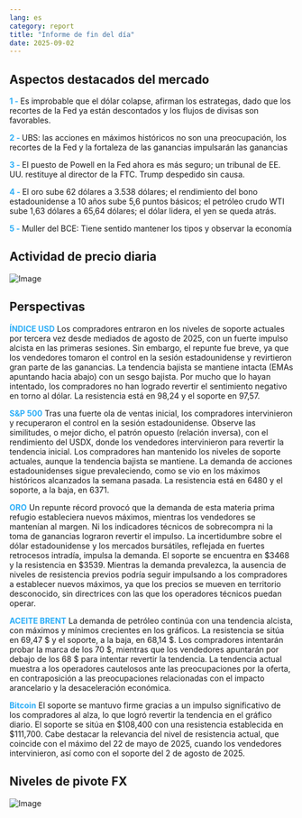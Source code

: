 ```yaml
---
lang: es
category: report
title: "Informe de fin del día"
date: 2025-09-02
---
```



<h2>Aspectos destacados del mercado</h2>
<strong style="color: #2caef7;">1 - </strong> Es improbable que el dólar colapse, afirman los estrategas, dado que los recortes de la Fed ya están descontados y los flujos de divisas son favorables.

<strong style="color: #2caef7;">2 - </strong> UBS: las acciones en máximos históricos no son una preocupación, los recortes de la Fed y la fortaleza de las ganancias impulsarán las ganancias

<strong style="color: #2caef7;">3 - </strong> El puesto de Powell en la Fed ahora es más seguro; un tribunal de EE. UU. restituye al director de la FTC. Trump despedido sin causa.

<strong style="color: #2caef7;">4 - </strong> El oro sube 62 dólares a 3.538 dólares; el rendimiento del bono estadounidense a 10 años sube 5,6 puntos básicos; el petróleo crudo WTI sube 1,63 dólares a 65,64 dólares; el dólar lidera, el yen se queda atrás.

<strong style="color: #2caef7;">5 - </strong> Muller del BCE: Tiene sentido mantener los tipos y observar la economía



<h2>Actividad de precio diaria</h2>
<img src="https://markleighedu.github.io/img/Sep-2025/02-Sep-2025/price.jpg" alt="Image"/>

<h2>Perspectivas</h2>
<strong style="color: #2caef7;">ÍNDICE USD</strong> Los compradores entraron en los niveles de soporte actuales por tercera vez desde mediados de agosto de 2025, con un fuerte impulso alcista en las primeras sesiones. Sin embargo, el repunte fue breve, ya que los vendedores tomaron el control en la sesión estadounidense y revirtieron gran parte de las ganancias. La tendencia bajista se mantiene intacta (EMAs apuntando hacia abajo) con un sesgo bajista. Por mucho que lo hayan intentado, los compradores no han logrado revertir el sentimiento negativo en torno al dólar. La resistencia está en 98,24 y el soporte en 97,57.

<strong style="color: #2caef7;">S&P 500</strong> Tras una fuerte ola de ventas inicial, los compradores intervinieron y recuperaron el control en la sesión estadounidense. Observe las similitudes, o mejor dicho, el patrón opuesto (relación inversa), con el rendimiento del USDX, donde los vendedores intervinieron para revertir la tendencia inicial. Los compradores han mantenido los niveles de soporte actuales, aunque la tendencia bajista se mantiene. La demanda de acciones estadounidenses sigue prevaleciendo, como se vio en los máximos históricos alcanzados la semana pasada. La resistencia está en 6480 y el soporte, a la baja, en 6371.

<strong style="color: #2caef7;">ORO</strong> Un repunte récord provocó que la demanda de esta materia prima refugio estableciera nuevos máximos, mientras los vendedores se mantenían al margen. Ni los indicadores técnicos de sobrecompra ni la toma de ganancias lograron revertir el impulso. La incertidumbre sobre el dólar estadounidense y los mercados bursátiles, reflejada en fuertes retrocesos intradía, impulsa la demanda. El soporte se encuentra en $3468 y la resistencia en $3539. Mientras la demanda prevalezca, la ausencia de niveles de resistencia previos podría seguir impulsando a los compradores a establecer nuevos máximos, ya que los precios se mueven en territorio desconocido, sin directrices con las que los operadores técnicos puedan operar.

<strong style="color: #2caef7;">ACEITE BRENT</strong> La demanda de petróleo continúa con una tendencia alcista, con máximos y mínimos crecientes en los gráficos. La resistencia se sitúa en 69,47 $ y el soporte, a la baja, en 68,14 $. Los compradores intentarán probar la marca de los 70 $, mientras que los vendedores apuntarán por debajo de los 68 $ para intentar revertir la tendencia. La tendencia actual muestra a los operadores cautelosos ante las preocupaciones por la oferta, en contraposición a las preocupaciones relacionadas con el impacto arancelario y la desaceleración económica.

<strong style="color: #2caef7;">Bitcoin</strong> El soporte se mantuvo firme gracias a un impulso significativo de los compradores al alza, lo que logró revertir la tendencia en el gráfico diario. El soporte se sitúa en $108,400 con una resistencia establecida en $111,700. Cabe destacar la relevancia del nivel de resistencia actual, que coincide con el máximo del 22 de mayo de 2025, cuando los vendedores intervinieron, así como con el soporte del 2 de agosto de 2025.



<h2>Niveles de pivote FX</h2>
<img src="https://markleighedu.github.io/img/Sep-2025/02-Sep-2025/pivot.jpg" alt="Image"/>